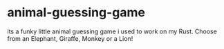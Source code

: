 # animal-guessing-game

its a funky little animal guessing game i used to work on my Rust. 
Choose from an Elephant, Giraffe, Monkey or a Lion!
